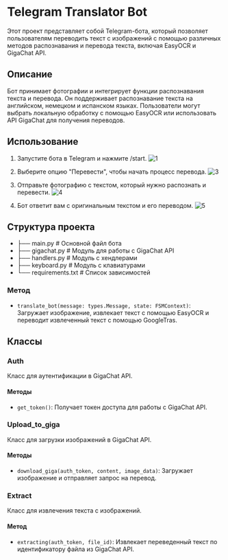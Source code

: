 # Telegram Translator Bot

Этот проект представляет собой Telegram-бота, который позволяет пользователям переводить текст с изображений с помощью
различных методов распознавания и перевода текста, включая EasyOCR и GigaChat API.

## Описание

Бот принимает фотографии и интегрирует функции распознавания текста и перевода. Он поддерживает распознавание текста на
английском, немецком и испанском языках. Пользователи могут выбрать локальную обработку с помощью EasyOCR или
использовать API GigaChat для получения переводов.


## Использование

1. Запустите бота в Telegram и нажмите /start.
   ![1](https://github.com/user-attachments/assets/15849cf1-1c1e-4413-b338-7f8154a4bd67)

2. Выберите опцию "Перевести", чтобы начать процесс перевода.
   ![3](https://github.com/user-attachments/assets/0bb55d05-c473-4610-902c-a2495c9df0b8)

3. Отправьте фотографию с текстом, который нужно распознать и перевести.
   ![4](https://github.com/user-attachments/assets/d6686482-7800-4694-970c-aec8fdda6b11)

4. Бот ответит вам с оригинальным текстом и его переводом.
   ![5](https://github.com/user-attachments/assets/dc4ce11c-41f3-4b1e-80af-a95181eb6b5d)

## Структура проекта

- ├── main.py          # Основной файл бота
- ├── gigachat.py      # Модуль для работы с GigaChat API
- ├── handlers.py      # Модуль с хендлерами
- ├── keyboard.py      # Модуль с клавиатурами
- └── requirements.txt # Список зависимостей

### Метод

- `translate_bot(message: types.Message, state: FSMContext)`: Загружает изображение, извлекает текст с помощью EasyOCR и переводит извлеченный текст с помощью GoogleTras.

## Классы

### Auth

Класс для аутентификации в GigaChat API.

#### Методы

- `get_token()`: Получает токен доступа для работы с GigaChat API.

### Upload_to_giga

Класс для загрузки изображений в GigaChat API.

#### Методы

- `download_giga(auth_token, content, image_data)`: Загружает изображение и отправляет запрос на перевод.

### Extract

Класс для извлечения текста с изображений.

#### Метод

- `extracting(auth_token, file_id)`: Извлекает переведенный текст по идентификатору файла из GigaChat API.


